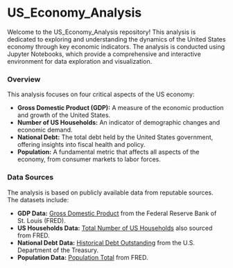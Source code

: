 # US_Economy_Analysis

Welcome to the US_Economy_Analysis repository! This analysis is dedicated to exploring and understanding the dynamics of the United States economy through key economic indicators. The analysis is conducted using Jupyter Notebooks, which provide a comprehensive and interactive environment for data exploration and visualization.

### Overview

This analysis focuses on four critical aspects of the US economy:

- **Gross Domestic Product (GDP):** A measure of the economic production and growth of the United States.
- **Number of US Households:** An indicator of demographic changes and economic demand.
- **National Debt:** The total debt held by the United States government, offering insights into fiscal health and policy.
- **Population:** A fundamental metric that affects all aspects of the economy, from consumer markets to labor forces.

### Data Sources

The analysis is based on publicly available data from reputable sources. The datasets include:

- **GDP Data:** [Gross Domestic Product](https://fred.stlouisfed.org/series/GDP) from the Federal Reserve Bank of St. Louis (FRED).
- **US Households Data:** [Total Number of US Households](https://fred.stlouisfed.org/series/TTLHH) also sourced from FRED.
- **National Debt Data:** [Historical Debt Outstanding](https://fiscaldata.treasury.gov/datasets/historical-debt-outstanding/historical-debt-outstanding) from the U.S. Department of the Treasury.
- **Population Data:** [Population Total](https://fred.stlouisfed.org/series/B230RC0A052NBEA) from FRED.
